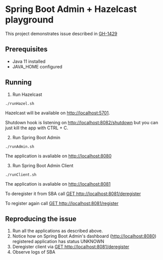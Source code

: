 # Spring Boot Admin + Hazelcast playground

This project demonstrates issue described in [GH-1429](https://github.com/codecentric/spring-boot-admin/issues/1429)

## Prerequisites

- Java 11 installed
- JAVA_HOME configured

## Running

1. Run Hazelcast

```
./runHazel.sh
```

Hazelcast will be available on [http://localhost:5701](http://localhost:5701).

Shutdown hook is listening on [http://localhost:8082/shutdown](http://localhost:8082/shutdown) but you can just kill the app with CTRL + C.

2. Run Spring Boot Admin

```
./runAdmin.sh
```

The application is avaliable on [http://localhost:8080](http://localhost:8080)

3. Run Spring Boot Admin Client

```
./runClient.sh
```

The application is avaliable on [http://localhost:8081](http://localhost:8081)

To deregister it from SBA call [GET http://localhost:8081/deregister](http://localhost:8081/deregister)

To register again call [GET http://localhost:8081/register](http://localhost:8081/register)

## Reproducing the issue

1. Run all the applications as described above.
2. Notice how on Spring Boot Admin's dashboard ([http://localhost:8080](http://localhost:8080)) registered application has status UNKNOWN
3. Deregister client via [GET http://localhost:8081/deregister](http://localhost:8081/deregister)
4. Observe logs of SBA
